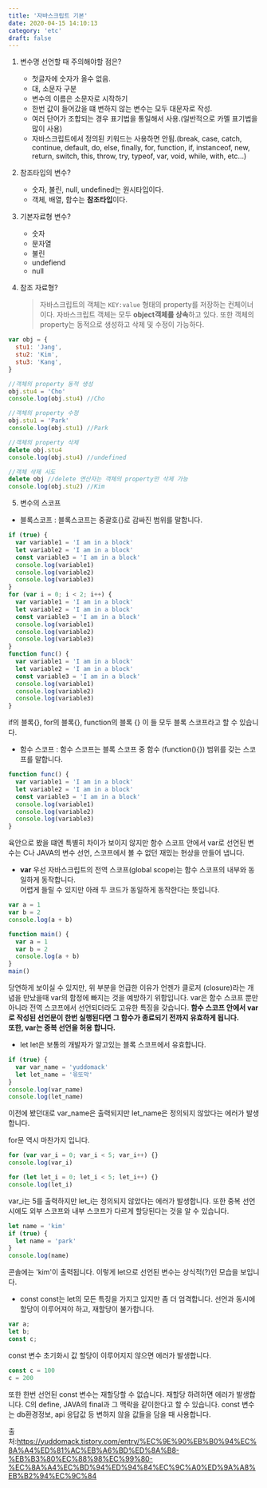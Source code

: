 ```yaml
---
title: '자바스크립트 기본'
date: 2020-04-15 14:10:13
category: 'etc'
draft: false
---
```


1. 변수명 선언할 때 주의해야할 점은?

   - 첫글자에 숫자가 올수 없음.
   - 대, 소문자 구분
   - 변수의 이름은 소문자로 시작하기
   - 한번 값이 들어갔을 떄 변하지 않는 변수는 모두 대문자로 작성.
   - 여러 단어가 조합되는 경우 표기법을 통일해서 사용.(일반적으로 카멜 표기법을 많이 사용)
   - 자바스크립트에서 정의된 키워드는 사용하면 안됨.(break, case, catch, continue, default, do, else, finally, for, function, if, instanceof, new, return, switch, this, throw, try, typeof, var, void, while, with, etc...)

2. 참조타입의 변수?

   - 숫자, 불린, null, undefined는 원시타입이다. <br>
   - 객체, 배열, 함수는 **참조타입**이다.

3. 기본자료형 변수?

   - 숫자
   - 문자열
   - 불린
   - undefiend
   - null

4. 참조 자료형?
   > 자바스크립트의 객체는 `KEY:value` 형태의 property를 저장하는 컨체이너이다. 자바스크립트 객체는 모두 **object객체를 상속**하고 있다.
   > 또한 객체의 property는 동적으로 생성하고 삭제 및 수정이 가능하다.

```javascript
var obj = {
  stu1: 'Jang',
  stu2: 'Kim',
  stu3: 'Kang',
}

//객체의 property 동적 생성
obj.stu4 = 'Cho'
console.log(obj.stu4) //Cho

//객체의 property 수정
obj.stu1 = 'Park'
console.log(obj.stu1) //Park

//객체의 property 삭제
delete obj.stu4
console.log(obj.stu4) //undefined

//객체 삭제 시도
delete obj //delete 연산자는 객체의 property만 삭제 가능
console.log(obj.stu2) //Kim
```

5. 변수의 스코프

- 블록스코프 : 블록스코프는 중괄호{}로 감싸진 범위를 말합니다.

```javascript
if (true) {
  var variable1 = 'I am in a block'
  let variable2 = 'I am in a block'
  const variable3 = 'I am in a block'
  console.log(variable1)
  console.log(variable2)
  console.log(variable3)
}
for (var i = 0; i < 2; i++) {
  var variable1 = 'I am in a block'
  let variable2 = 'I am in a block'
  const variable3 = 'I am in a block'
  console.log(variable1)
  console.log(variable2)
  console.log(variable3)
}
function func() {
  var variable1 = 'I am in a block'
  let variable2 = 'I am in a block'
  const variable3 = 'I am in a block'
  console.log(variable1)
  console.log(variable2)
  console.log(variable3)
}
```

if의 블록{}, for의 블록{}, function의 블록 {} 이 들 모두 블록 스코프라고 할 수 있습니다.

- 함수 스코프 : 함수 스코프는 블록 스코프 중 함수 (function(){}) 범위를 갖는 스코프를 말합니다.

```javascript
function func() {
  var variable1 = 'I am in a block'
  let variable2 = 'I am in a block'
  const variable3 = 'I am in a block'
  console.log(variable1)
  console.log(variable2)
  console.log(variable3)
}
```

육안으로 봤을 떄엔 특별히 차이가 보이지 않지만 함수 스코프 안에서 var로 선언된 변수는 C나 JAVA의 변수 선언, 스코프에서 볼 수 없던 재밌는 현상을 만들어 냅니다.

- **var**
  우선 자바스크립트의 전역 스코프(global scope)는 함수 스코프의 내부와 동일하게 동작합니다. <br>
  어렵게 들릴 수 있지만 아래 두 코드가 동일하게 동작한다는 뜻입니다.

```javascript
var a = 1
var b = 2
console.log(a + b)
```

```javascript
function main() {
  var a = 1
  var b = 2
  console.log(a + b)
}
main()
```

당연하게 보이실 수 있지만, 위 부분을 언급한 이유가 언젠가 클로저 (closure)라는 개념을 만났을때 var의 함정에 빠지는 것을 예방하기 위함입니다.
var은 함수 스코프 뿐만 아니라 전역 스코프에서 선언되더라도 고유한 특징을 갖습니다.
**함수 스코프 안에서 var로 작성된 선언문이 한번 실행된다면 그 함수가 종료되기 전까지 유효하게 됩니다.**<br>
**또한, var는 중복 선언을 허용 합니다.**

- let
  let은 보통의 개발자가 알고있는 블록 스코프에서 유효합니다.

```javascript
if (true) {
  var var_name = 'yuddomack'
  let let_name = '윾또막'
}
console.log(var_name)
console.log(let_name)
```

이전에 봤던대로 var_name은 출력되지만 let_name은 정의되지 않았다는 에러가 발생합니다.

for문 역시 마찬가지 입니다.

```javascript
for (var var_i = 0; var_i < 5; var_i++) {}
console.log(var_i)

for (let let_i = 0; let_i < 5; let_i++) {}
console.log(let_i)
```

var_i는 5를 출력하지만 let_i는 정의되지 않았다는 에러가 발생합니다.
또한 중복 선언시에도 외부 스코프와 내부 스코프가 다르게 할당된다는 것을 알 수 있습니다.

```javascript
let name = 'kim'
if (true) {
  let name = 'park'
}
console.log(name)
```

콘솔에는 'kim'이 출력됩니다.
이렇게 let으로 선언된 변수는 상식적(?)인 모습을 보입니다.

- const
  const는 let의 모든 특징을 가지고 있지만 좀 더 엄격합니다.
  선언과 동시에 할당이 이루어져야 하고, 재할당이 불가합니다.

```javascript
var a;
let b;
const c;
```

const 변수 초기화시 값 할당이 이루어지지 않으면 에러가 발생합니다.

```javascript
const c = 100
c = 200
```

또한 한번 선언된 const 변수는 재할당할 수 없습니다.
재할당 하려하면 에러가 발생합니다.
C의 define, JAVA의 final과 그 맥락을 같이한다고 할 수 있습니다.
const 변수는 db환경정보, api 응답값 등 변하지 않을 값들을 담을 때 사용합니다.

출처:https://yuddomack.tistory.com/entry/%EC%9E%90%EB%B0%94%EC%8A%A4%ED%81%AC%EB%A6%BD%ED%8A%B8-%EB%B3%80%EC%88%98%EC%99%80-%EC%8A%A4%EC%BD%94%ED%94%84%EC%9C%A0%ED%9A%A8%EB%B2%94%EC%9C%84
